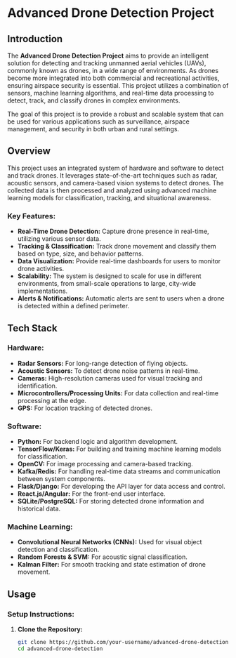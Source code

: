 # Advanced Drone Detection Project

## Introduction

The **Advanced Drone Detection Project** aims to provide an intelligent solution for detecting and tracking unmanned aerial vehicles (UAVs), commonly known as drones, in a wide range of environments. As drones become more integrated into both commercial and recreational activities, ensuring airspace security is essential. This project utilizes a combination of sensors, machine learning algorithms, and real-time data processing to detect, track, and classify drones in complex environments.

The goal of this project is to provide a robust and scalable system that can be used for various applications such as surveillance, airspace management, and security in both urban and rural settings.

## Overview

This project uses an integrated system of hardware and software to detect and track drones. It leverages state-of-the-art techniques such as radar, acoustic sensors, and camera-based vision systems to detect drones. The collected data is then processed and analyzed using advanced machine learning models for classification, tracking, and situational awareness.

### Key Features:
- **Real-Time Drone Detection:** Capture drone presence in real-time, utilizing various sensor data.
- **Tracking & Classification:** Track drone movement and classify them based on type, size, and behavior patterns.
- **Data Visualization:** Provide real-time dashboards for users to monitor drone activities.
- **Scalability:** The system is designed to scale for use in different environments, from small-scale operations to large, city-wide implementations.
- **Alerts & Notifications:** Automatic alerts are sent to users when a drone is detected within a defined perimeter.

## Tech Stack

### Hardware:
- **Radar Sensors:** For long-range detection of flying objects.
- **Acoustic Sensors:** To detect drone noise patterns in real-time.
- **Cameras:** High-resolution cameras used for visual tracking and identification.
- **Microcontrollers/Processing Units:** For data collection and real-time processing at the edge.
- **GPS:** For location tracking of detected drones.

### Software:
- **Python:** For backend logic and algorithm development.
- **TensorFlow/Keras:** For building and training machine learning models for classification.
- **OpenCV:** For image processing and camera-based tracking.
- **Kafka/Redis:** For handling real-time data streams and communication between system components.
- **Flask/Django:** For developing the API layer for data access and control.
- **React.js/Angular:** For the front-end user interface.
- **SQLite/PostgreSQL:** For storing detected drone information and historical data.

### Machine Learning:
- **Convolutional Neural Networks (CNNs):** Used for visual object detection and classification.
- **Random Forests & SVM:** For acoustic signal classification.
- **Kalman Filter:** For smooth tracking and state estimation of drone movement.

## Usage

### Setup Instructions:
1. **Clone the Repository:**
   ```bash
   git clone https://github.com/your-username/advanced-drone-detection.git
   cd advanced-drone-detection
